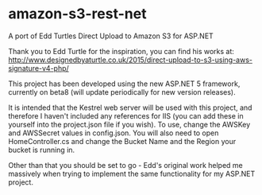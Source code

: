 # amazon-s3-rest-net
A port of Edd Turtles Direct Upload to Amazon S3 for ASP.NET

Thank you to Edd Turtle for the inspiration, you can find his works at: http://www.designedbyaturtle.co.uk/2015/direct-upload-to-s3-using-aws-signature-v4-php/

This project has been developed using the new ASP.NET 5 framework, currently on beta8 (will update periodically for new version releases).

It is intended that the Kestrel web server will be used with this project, and therefore I haven't included any references for IIS (you can add these in yourself into the project.json file if you wish). To use, change the AWSKey and AWSSecret values in config.json. You will also need to open HomeController.cs and change the Bucket Name and the Region your bucket is running in.

Other than that you should be set to go - Edd's original work helped me massively when trying to implement the same functionality for my ASP.NET project.
